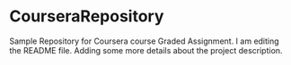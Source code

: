 # CourseraRepository
Sample Repository for Coursera course Graded Assignment.
I am editing the README file. Adding some more details about the project description.
